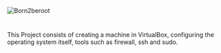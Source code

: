 ![Born2beroot](https://github.com/carlarfranca/42Projects/blob/32c32d088fea90764cc762631ca2fcf693d8b95e/born2beroot/banner-2(1).png)
# 

This Project consists of creating a machine in VirtualBox, configuring the operating system itself, tools such as firewall, ssh and sudo.<br>
<!--
## 🤔 O que é necessário saber?

 **📌 Máquina Virtual** <br>
 **📌 Sistemas CentOS e Debian** <br>
 **📌 APT e Aptitude** <br>
 **📌 SeLinux e Apparmor (Application Armor)** <br>
 **📌 Cron** <br>
 **📌 LVM (Gerenciador de Volume lógico)** <br>
 **📌 Comando úteis** <br>
 🚧
O Projeto consiste em criar uma máquina no VirtualBox, configurar o próprio sistema operacional, ferramentas como firewall, ssh e sudo. <br>
-->


